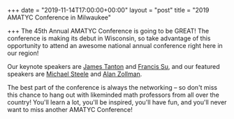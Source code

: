 +++
date = "2019-11-14T17:00:00+00:00"
layout = "post"
title = "2019 AMATYC Conference in Milwaukee"

+++
The 45th Annual AMATYC Conference is going to be GREAT! 
The conference is making its debut in Wisconsin, so take advantage of this opportunity to attend an 
awesome national annual conference right here in our region!

Our keynote speakers are [James Tanton](http://www.jamestanton.com) and [Francis Su](https://www.math.hmc.edu/~su/), 
and our featured speakers are [Michael Steele](https://uwm.edu/education/people/steele-michael-d/) and [Alan Zollman](https://www.ius.edu/biographies/index.php/?bioID=161).

The best part of the conference is always the networking – so don't miss this chance to hang out with 
likeminded math professors from all over the country! You'll learn a lot, you'll be inspired, you'll have fun, 
and you'll never want to miss another AMATYC Conference!
